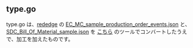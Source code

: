 ## type.go
type.go は、[rededge](https://github.com/latonaio/rededge) の [EC_MC_sample_production_order_events.json](https://github.com/latonaio/rededge/blob/main/samples/EC_MC_sample_production_order_events.json) と、[SDC_Bill_Of_Material_sample.json](https://github.com/latonaio/rededge/blob/main/samples/SDC_Bill_Of_Material_sample.json) を [こちら](https://mholt.github.io/json-to-go/) のツールでコンバートしたうえで、加工を加えたものです。